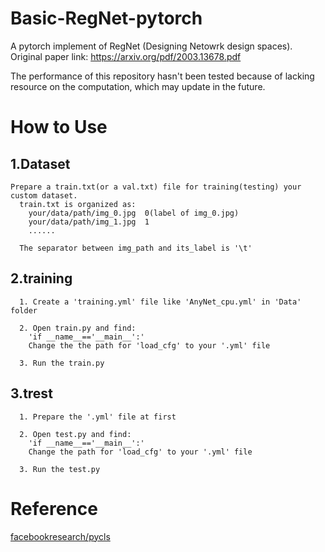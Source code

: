 # Basic-RegNet-pytorch
A pytorch implement of RegNet (Designing Netowrk design spaces). Original paper link: https://arxiv.org/pdf/2003.13678.pdf

The performance of this repository hasn't been tested because of lacking resource on the computation, which may update in the future.

# How to Use
## 1.Dataset
```
Prepare a train.txt(or a val.txt) file for training(testing) your custom dataset.
  train.txt is organized as:
    your/data/path/img_0.jpg  0(label of img_0.jpg)
    your/data/path/img_1.jpg  1
    ......
    
  The separator between img_path and its_label is '\t'
```

## 2.training
```
  1. Create a 'training.yml' file like 'AnyNet_cpu.yml' in 'Data' folder
  
  2. Open train.py and find:
    'if __name__=='__main__':'
    Change the the path for 'load_cfg' to your '.yml' file
    
  3. Run the train.py
```

## 3.trest
```
  1. Prepare the '.yml' file at first
  
  2. Open test.py and find:
    'if __name__=='__main__':'
    Change the path for 'load_cfg' to your '.yml' file
    
  3. Run the test.py
```
# Reference
[facebookresearch/pycls](https://github.com/facebookresearch/pycls)

